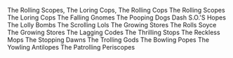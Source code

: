 The Rolling Scopes,
The Loring Cops,
The Rolling Cops
The Rolling Scopes
The Loring Cops
The Falling Gnomes
The Pooping Dogs
Dash S.O.'S Hopes
The Lolly Bombs
The Scrolling Lols
The Growing Stores
The Rolls Soyce
The Growing Stores
The Lagging Codes
The Thrilling Stops
The Reckless Mops
The Stopping Dawns
The Trolling Gods
The Bowling Popes
The Yowling Antilopes
The Patrolling Periscopes